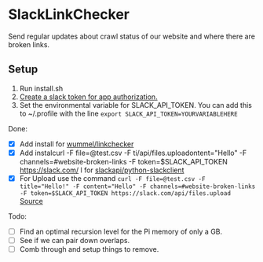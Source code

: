 # SlackLinkChecker

Send regular updates about crawl status of our website and where there are broken links.

## Setup
1. Run install.sh
2. [Create a slack token for app authorization. ](https://get.slack.help/hc/en-us/articles/215770388-Create-and-regenerate-API-tokens)
3. Set the environmental variable for SLACK_API_TOKEN.  You can add this to ~/.profile with the line `export SLACK_API_TOKEN=YOURVARIABLEHERE`

Done:
* [x] Add install for [wummel/linkchecker](https://github.com/wummel/linkchecker)
* [x] Add instalcurl -F file=@test.csv -F ti/api/files.uploadontent="Hello" -F channels=#website-broken-links -F token=$SLACK_API_TOKEN https://slack.com/
l for [slackapi/python-slackclient](https://github.com/slackapi/python-slackclient)
* [x] For Upload use the command `curl -F file=@test.csv -F title="Hello!" -F content="Hello" -F channels=#website-broken-links -F token=$SLACK_API_TOKEN https://slack.com/api/files.upload `  [Source](https://api.slack.com/methods/files.upload)

Todo:
* [ ] Find an optimal recursion level for the Pi memory of only a GB.
* [ ] See if we can pair down overlaps.
* [ ] Comb through and setup things to remove.
